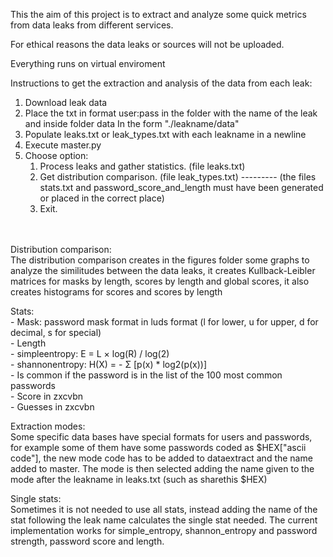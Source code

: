 This the aim of this project is to extract and analyze some quick metrics from data leaks from different services.<br/>

For ethical reasons the data leaks or sources will not be uploaded.<br/>

Everything runs on virtual enviroment<br/>

Instructions to get the extraction and analysis of the data from each leak:<br/>

1. Download leak data
2. Place the txt in format user:pass in the folder with the name of the leak and inside folder data
    In the form "./leakname/data"
3. Populate leaks.txt or leak_types.txt with each leakname in a newline
4. Execute master.py
5. Choose option:
    1. Process leaks and gather statistics. (file leaks.txt)
    2. Get distribution comparison. (file leak_types.txt) --------- (the files stats.txt and password_score_and_length must have been generated or placed in the correct place)
    3. Exit.

<br/><br/>
Distribution comparison:<br/>
The distribution comparison creates in the figures folder some graphs to analyze the similitudes between the data leaks, it creates Kullback-Leibler matrices for masks by length, scores by length and global scores, it also creates histograms for scores and scores by length
<br/>

Stats:<br/>
    - Mask: password mask format in luds format (l for lower, u for upper, d for decimal, s for special)<br/>
    - Length<br/>
    - simpleentropy: E = L × log(R) / log(2)<br/>
    - shannonentropy: H(X) = - Σ [p(x) * log2(p(x))] <br/>
    - Is common if the password is in the list of the 100 most common passwords<br/>
    - Score in zxcvbn<br/>
    - Guesses in zxcvbn<br/>

Extraction modes:<br/>
    Some specific data bases have special formats for users and passwords, for example some of them have some passwords coded as $HEX["ascii code"], the new mode code has to be added to dataextract and the name added to master. The mode is then selected adding the name given to the mode after the leakname in leaks.txt (such as sharethis $HEX) <br/>

Single stats:<br/>
    Sometimes it is not needed to use all stats, instead adding the name of the stat following the leak name calculates the single stat needed. The current implementation works for simple_entropy, shannon_entropy and password strength, password score and length.
